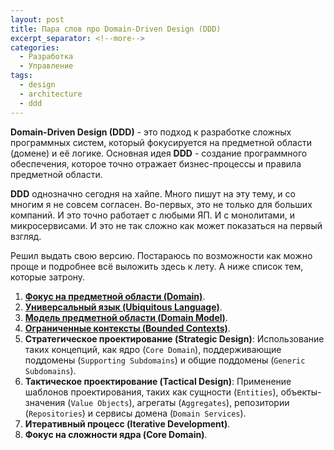 ```yaml
---
layout: post
title: Пара слов про Domain-Driven Design (DDD)
excerpt_separator: <!--more-->
categories:
  - Разработка
  - Управление
tags:
  - design
  - architecture
  - ddd
---
```


__Domain-Driven Design (DDD)__ - это подход к разработке сложных программных систем, который фокусируется на предметной области (домене) и её логике. Основная идея __DDD__ - создание программного обеспечения, которое точно отражает бизнес-процессы и правила предметной области.

<!--more-->

__DDD__ однозначно сегодня на хайпе. Много пишут на эту тему, и со многим я не совсем согласен. Во-первых, это не только для больших компаний. И это точно работает с любыми ЯП. И с монолитами, и микросервисами. И это не так сложно как может показаться на первый взгляд. 

Решил выдать свою версию. Постараюсь по возможности как можно проще и подробнее всё выложить здесь к лету. А ниже список тем, которые затрону.

1. [__Фокус на предметной области (Domain)__](https://blog.gorschal.com/domain.html).
2. [__Универсальный язык (Ubiquitous Language)__](https://blog.gorschal.com/ubiquitous-language.html).
3. [__Модель предметной области (Domain Model)__](https://blog.gorschal.com/domain-model.html).
4. [__Ограниченные контексты (Bounded Contexts)__](https://blog.gorschal.com/bounded-contexts.html).
5. __Стратегическое проектирование (Strategic Design)__: Использование таких концепций, как ядро (`Core Domain`), поддерживающие поддомены (`Supporting Subdomains`) и общие поддомены (`Generic Subdomains`).
6. __Тактическое проектирование (Tactical Design)__: Применение шаблонов проектирования, таких как сущности (`Entities`), объекты-значения (`Value Objects`), агрегаты (`Aggregates`), репозитории (`Repositories`) и сервисы домена (`Domain Services`).
7. __Итеративный процесс (Iterative Development)__.
8. __Фокус на сложности ядра (Core Domain)__.
